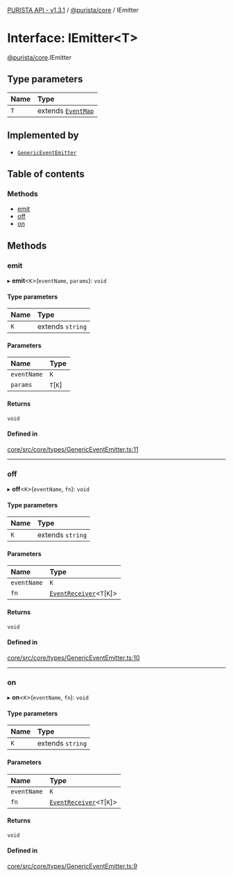 [PURISTA API - v1.3.1](../README.md) / [@purista/core](../modules/purista_core.md) / IEmitter

# Interface: IEmitter<T\>

[@purista/core](../modules/purista_core.md).IEmitter

## Type parameters

| Name | Type |
| :------ | :------ |
| `T` | extends [`EventMap`](../modules/purista_core.md#eventmap) |

## Implemented by

- [`GenericEventEmitter`](../classes/purista_core.GenericEventEmitter.md)

## Table of contents

### Methods

- [emit](purista_core.IEmitter.md#emit)
- [off](purista_core.IEmitter.md#off)
- [on](purista_core.IEmitter.md#on)

## Methods

### emit

▸ **emit**<`K`\>(`eventName`, `params`): `void`

#### Type parameters

| Name | Type |
| :------ | :------ |
| `K` | extends `string` |

#### Parameters

| Name | Type |
| :------ | :------ |
| `eventName` | `K` |
| `params` | `T`[`K`] |

#### Returns

`void`

#### Defined in

[core/src/core/types/GenericEventEmitter.ts:11](https://github.com/sebastianwessel/purista/blob/81fe9e5/packages/core/src/core/types/GenericEventEmitter.ts#L11)

___

### off

▸ **off**<`K`\>(`eventName`, `fn`): `void`

#### Type parameters

| Name | Type |
| :------ | :------ |
| `K` | extends `string` |

#### Parameters

| Name | Type |
| :------ | :------ |
| `eventName` | `K` |
| `fn` | [`EventReceiver`](../modules/purista_core.internal.md#eventreceiver)<`T`[`K`]\> |

#### Returns

`void`

#### Defined in

[core/src/core/types/GenericEventEmitter.ts:10](https://github.com/sebastianwessel/purista/blob/81fe9e5/packages/core/src/core/types/GenericEventEmitter.ts#L10)

___

### on

▸ **on**<`K`\>(`eventName`, `fn`): `void`

#### Type parameters

| Name | Type |
| :------ | :------ |
| `K` | extends `string` |

#### Parameters

| Name | Type |
| :------ | :------ |
| `eventName` | `K` |
| `fn` | [`EventReceiver`](../modules/purista_core.internal.md#eventreceiver)<`T`[`K`]\> |

#### Returns

`void`

#### Defined in

[core/src/core/types/GenericEventEmitter.ts:9](https://github.com/sebastianwessel/purista/blob/81fe9e5/packages/core/src/core/types/GenericEventEmitter.ts#L9)
